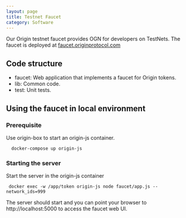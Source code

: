 ```yaml
---
layout: page
title: Testnet Faucet
category: Software
---
```


Our Origin testnet faucet provides OGN for developers on TestNets. The faucet is deployed at [faucet.originprotocol.com](https://faucet.originprotocol.com)

## Code structure

  - faucet: Web application that implements a faucet for Origin tokens.
  - lib: Common code.
  - test: Unit tests.

## Using the faucet in local environment

### Prerequisite

  Use origin-box to start an origin-js container.

      docker-compose up origin-js

### Starting the server

 Start the server in the origin-js container

     docker exec -w /app/token origin-js node faucet/app.js --network_ids=999

  The server should start and you can point your browser to http://localhost:5000 to access the faucet web UI.
